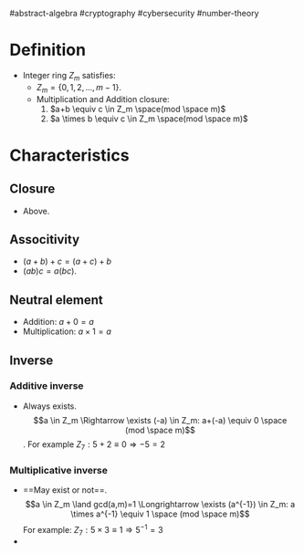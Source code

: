 #abstract-algebra #cryptography #cybersecurity #number-theory 

# Definition
- Integer ring $Z_m$ satisfies:
	- $Z_m=\{0,1,2,...,m-1\}$.
	- Multiplication and Addition closure:
		1. $a+b \equiv c \in Z_m \space(mod \space m)$
		2. $a \times b \equiv c \in Z_m \space(mod \space m)$ 
# Characteristics
## Closure
- Above.
## Associtivity
- $(a+b)+c=(a+c)+b$
- $(ab)c=a(bc)$.
## Neutral element
- Addition: $a+0=a$ 
- Multiplication: $a \times 1=a$
## Inverse
### Additive inverse
- Always exists.
$$a \in Z_m \Rightarrow \exists (-a) \in Z_m: a+(-a) \equiv 0 \space (mod \space m)$$ . For example $Z_7: 5 + 2 \equiv 0 \Rightarrow -5 = 2$
### Multiplicative inverse
- ==May exist or not==. $$a \in Z_m \land gcd(a,m)=1 \Longrightarrow \exists (a^{-1}) \in Z_m: a \times a^{-1} \equiv 1 \space (mod \space m)$$ For example: $Z_7: 5 \times 3 \equiv 1 \Rightarrow 5^{-1}=3$ 
- 